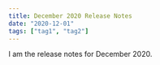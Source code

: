 ```yaml
---
title: December 2020 Release Notes
date: "2020-12-01"
tags: ["tag1", "tag2"]
---
```


I am the release notes for December 2020.